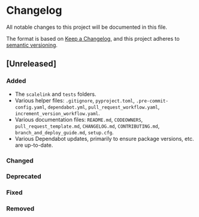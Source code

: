 # Changelog

All notable changes to this project will be documented in this file.

The format is based on [Keep a Changelog](https://keepachangelog.com/en/1.0.0/),
and this project adheres to [semantic versioning](https://semver.org/spec/v2.0.0.html).

## [Unreleased]

### Added

- The `scalelink` and `tests` folders.
- Various helper files: `.gitignore`, `pyproject.toml`, `.pre-commit-config.yaml`, `dependabot.yml`,
  `pull_request_workflow.yaml`, `increment_version_workflow.yaml`.
- Various documentation files: `README.md`, `CODEOWNERS`, `pull_request_template.md`, `CHANGELOG.md`,
  `CONTRIBUTING.md`, `branch_and_deploy_guide.md`, `setup.cfg`.
- Various Dependabot updates, primarily to ensure package versions, etc. are up-to-date.

### Changed

### Deprecated

### Fixed

### Removed
